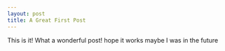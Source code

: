 ```yaml
---
layout: post
title: A Great First Post
---
```


This is it!
What a wonderful post!
hope it works maybe I was in the future
